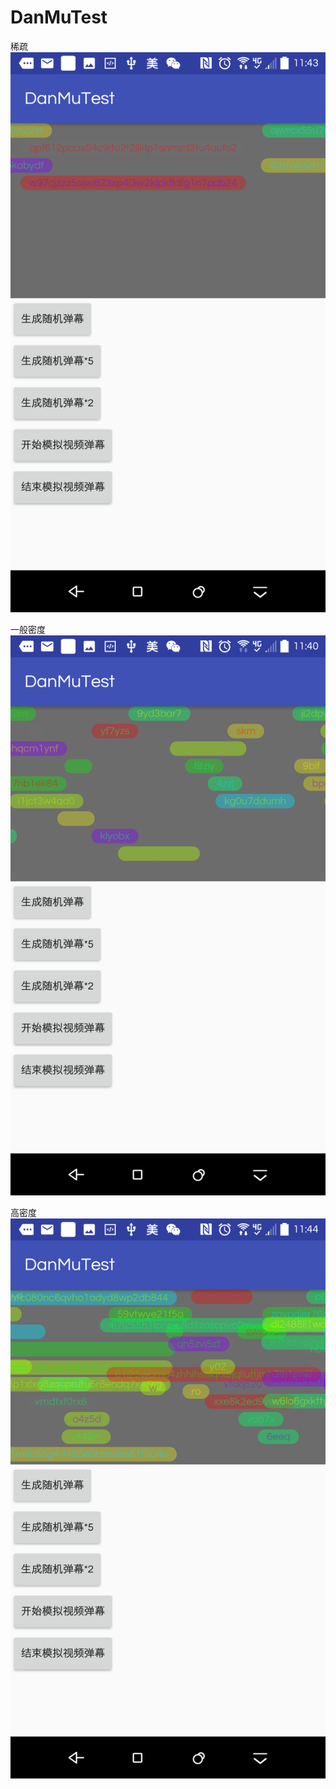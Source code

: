 # DanMuTest
稀疏
![Alt text](https://github.com/Sookong/DanMuTest/blob/master/Screenshot_20170508-234334.png)

一般密度
![Alt text](https://github.com/Sookong/DanMuTest/blob/master/Screenshot_20170508-234041.png)

高密度
![Alt text](https://github.com/Sookong/DanMuTest/blob/master/Screenshot_20170508-234408.png)
